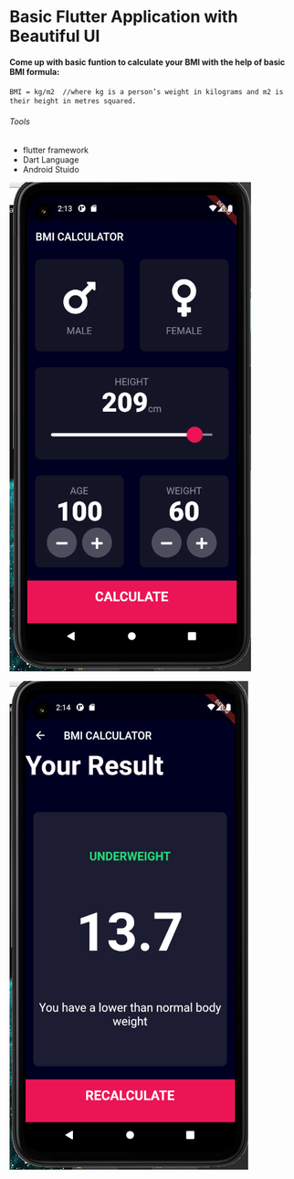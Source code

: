 # Basic Flutter Application with Beautiful UI

#### Come up with basic funtion to calculate your BMI with the help of basic BMI formula:
```
BMI = kg/m2  //where kg is a person’s weight in kilograms and m2 is their height in metres squared.

```
###### Tools
- flutter framework
- Dart Language
- Android Stuido




![demo1](demo1.PNG)



![demo2](demo2.PNG)

